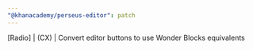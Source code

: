 ```yaml
---
"@khanacademy/perseus-editor": patch
---
```


[Radio] | (CX) | Convert editor buttons to use Wonder Blocks equivalents
